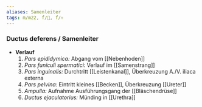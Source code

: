 ```yaml
---
aliases: Samenleiter
tags: m/m22, f/🍆, f/💀
---
```

### Ductus deferens / Samenleiter
- **Verlauf**
	1. *Pars epididymica:* Abgang vom [[Nebenhoden]]
	2. *Pars funiculi spermatici:* Verlauf im [[Samenstrang]]
	3. *Pars inguinalis:* Durchtritt [[Leistenkanal]], Überkreuzung A./V. iliaca externa
	4. *Pars pelvina:* Eintritt kleines [[Becken]], Überkreuzung [[Ureter]]
	5. *Ampulla:* Aufnahme Ausführungsgang der [[Bläschendrüse]]
	6. *Ductus ejaculatorius:* Münding in [[Urethra]]